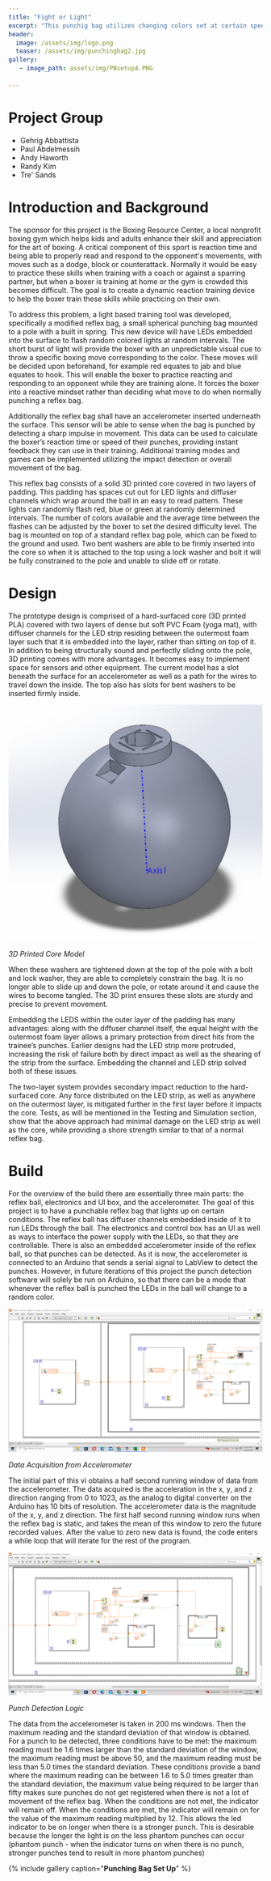 ```yaml
---
title: "Fight or Light"
excerpt: "This punchig bag utilizes changing colors set at certain speeds to train boxing reflexes"
header:
  image: /assets/img/logo.png
  teaser: /assets/img/punchingbag2.jpg
gallery:
   - image_path: assets/img/PBsetup4.PNG

---
```

# Project Group
* Gehrig Abbattista
* Paul Abdelmessih
* Andy Haworth
* Randy Kim
* Tre' Sands


# Introduction and Background
The sponsor for this project is the Boxing Resource Center, a local nonprofit boxing gym which helps kids and adults enhance their skill and appreciation for the art of boxing.  A critical component of this sport is reaction time and being able to properly read and respond to the opponent's movements, with moves such as a dodge, block or counterattack.  Normally it would be easy to practice these skills when training with a coach or against a sparring partner, but when a boxer is training at home or the gym is crowded this becomes difficult.  The goal is to create a dynamic reaction training device to help the boxer train these skills while practicing on their own.

To address this problem, a light based training tool was developed, specifically a modified reflex bag, a small spherical punching bag mounted to a pole with a built in spring.  This new device will have LEDs embedded into the surface to flash random colored lights at random intervals. The short burst of light will provide the boxer with an unpredictable visual cue to throw a specific boxing move corresponding to the color. These moves will be decided upon beforehand, for example red equates to jab and blue equates to hook. This will enable the boxer to practice reacting and responding to an opponent while they are training alone. It forces the boxer into a reactive mindset rather than deciding what move to do when normally punching a reflex bag.

Additionally the reflex bag shall have an accelerometer inserted underneath the surface. This sensor will be able to sense when the bag is punched by detecting a sharp impulse in movement.  This data can be used to calculate the boxer’s reaction time or speed of their punches, providing instant feedback they can use in their training. Additional training modes and games can be implemented utilizing the impact detection or overall movement of the bag. 

	
This reflex bag consists of a solid 3D printed core covered in two layers of padding. This padding has spaces cut out for LED lights and diffuser channels which wrap around the ball in an easy to read pattern. These lights can randomly flash red, blue or green at randomly determined intervals. The number of colors available and the average time between the flashes can be adjusted by the boxer to set the desired difficulty level. The bag is mounted on top of a standard reflex bag pole, which can be fixed to the ground and used. Two bent washers are able to be firmly inserted into the core so when it is attached to the top using a lock washer and bolt it will be fully constrained to the pole and unable to slide off or rotate.

# Design
The prototype design is comprised of a hard-surfaced core (3D printed PLA) covered with two layers of dense but soft PVC Foam (yoga mat), with diffuser channels for the LED strip residing between the outermost foam layer such that it is embedded into the layer, rather than sitting on top of it. In addition to being structurally sound and perfectly sliding onto the pole, 3D printing comes with more advantages. It becomes easy to implement space for sensors and other equipment. The current model has a slot beneath the surface for an accelerometer as well as a path for the wires to travel down the inside. The top also has slots for bent washers to be inserted firmly inside. 

![3D Printed Core Model](/assets/img/PBsetup3.PNG)

*3D Printed Core Model*

When these washers are tightened down at the top of the pole with a bolt and lock washer, they are able to completely constrain the bag.  It is no longer able to slide up and down the pole, or rotate around it and cause the wires to become tangled. The 3D print ensures these slots are sturdy and precise to prevent movement.

Embedding the LEDS within the outer layer of the padding has many advantages: along with the diffuser channel itself, the equal height with the outermost foam layer allows a primary protection from direct hits from the trainee’s punches. Earlier designs had the LED strip more protruded, increasing the risk of failure both by direct impact as well as the shearing of the strip from the surface. Embedding the channel and LED strip solved both of these issues.

The two-layer system provides secondary impact reduction to the hard-surfaced core. Any force distributed on the LED strip, as well as anywhere on the outermost layer, is mitigated further in the first layer before it impacts the core. Tests, as will be mentioned in the Testing and Simulation section, show that the above approach had minimal damage on the LED strip as well as the core, while providing a shore strength similar to that of a normal reflex bag.


# Build
For the overview of the build there are essentially three main parts: the reflex ball, electronics and UI box, and the accelerometer. The goal of this project is to have a punchable reflex bag that lights up on certain conditions. The reflex ball has diffuser channels embedded inside of it to run LEDs through the ball. The electronics and control box has an UI as well as ways to interface the power supply with the LEDs, so that they are controllable. There is also an embedded accelerometer inside of the reflex ball, so that punches can be detected. As it is now, the accelerometer is connected to an Arduino that sends a serial signal to LabView to detect the punches. However, in future iterations of this project the punch detection software will solely be run on Arduino, so that there can be a mode that whenever the reflex ball is punched the LEDs in the ball will change to a random color.

![Data Acquisition from Accelerometer](/assets/img/lb1.png)

*Data Acquisition from Accelerometer*

The initial part of this vi obtains a half second running window of data from the accelerometer. The data acquired is the acceleration in the x, y, and z direction ranging from 0 to 1023, as the analog to digital converter on the Arduino has 10 bits of resolution. The accelerometer data is the magnitude of the x, y, and z direction. The first half second running window runs when the reflex bag is static, and takes the mean of this window to zero the future recorded values. After the value to zero new data is found, the code enters a while loop that will iterate for the rest of the program.

![Punch Detection Logic](/assets/img/lb2.png)

*Punch Detection Logic*

The data from the accelerometer is taken in 200 ms windows. Then the maximum reading and the standard deviation of that window is obtained. For a punch to be detected, three conditions have to be met: the maximum reading must be 1.6 times larger than the standard deviation of the window, the maximum reading must be above 50, and the maximum reading must be less than 5.0 times the standard deviation. These conditions provide a band where the maximum reading can be between 1.6 to 5.0 times greater than the standard deviation, the maximum value being required to be larger than fifty makes sure punches do not get registered when there is not a lot of movement of the reflex bag. When the conditions are not met, the indicator will remain off. When the conditions are met, the indicator will remain on for the value of the maximum reading multiplied by 12. This allows the led indicator to be on longer when there is a stronger punch. This is desirable because the longer the light is on the less phantom punches can occur (phantom punch - when the indicator turns on when there is no punch, stronger punches tend to result in more phantom punches)



{% include gallery caption="**Punching Bag Set Up**" %}
